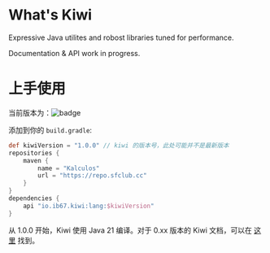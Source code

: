 # What's Kiwi

Expressive Java utilites and robost libraries tuned for performance.

Documentation & API work in progress.

# 上手使用

当前版本为：![badge](https://img.shields.io/github/v/release/kalculos/kiwi?style=flat-square)

添加到你的 `build.gradle`:

```groovy
def kiwiVersion = "1.0.0" // kiwi 的版本号，此处可能并不是最新版本
repositories {
    maven {
        name = "Kalculos"
        url = "https://repo.sfclub.cc"
    }
}
dependencies {
    api "io.ib67.kiwi:lang:$kiwiVersion"
}
```

从 1.0.0 开始，Kiwi 使用 Java 21 编译。对于 0.xx 版本的 Kiwi 文档，可以在 [这里](https://github.com/kalculos/document/tree/11fb0e2015e3bbd50efa342d81960c8bc94acd2a) 找到。

